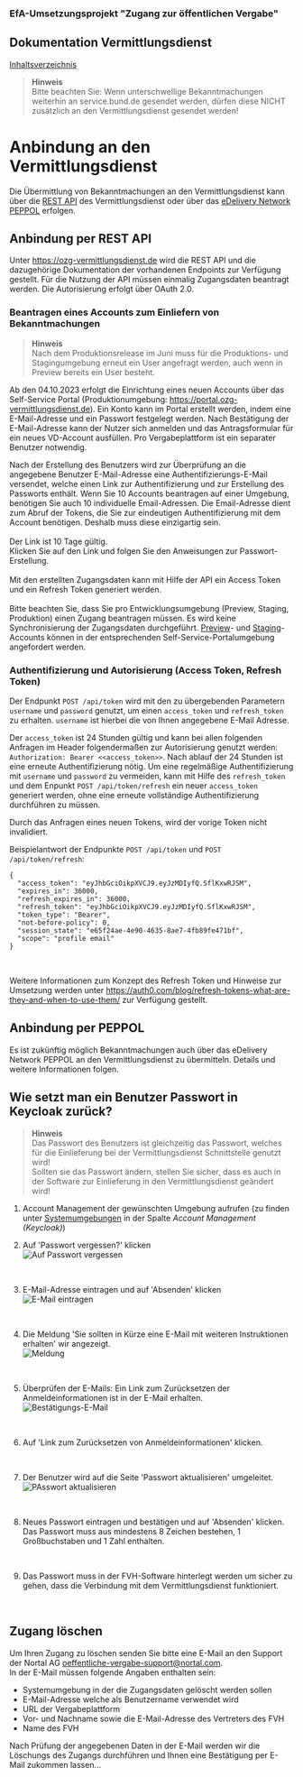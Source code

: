 
### EfA-Umsetzungsprojekt "Zugang zur öffentlichen Vergabe"
## Dokumentation Vermittlungsdienst
[Inhaltsverzeichnis](/documentation/Documentation.md)
<br>

>**Hinweis** <br>
>Bitte beachten Sie: Wenn unterschwellige Bekanntmachungen weiterhin an service.bund.de gesendet werden, dürfen diese NICHT zusätzlich an den Vermittlungsdienst gesendet werden!

# Anbindung an den Vermittlungsdienst
Die Übermittlung von Bekanntmachungen an den Vermittlungsdienst kann über die [REST API](#anbindung-per-rest-api) des Vermittlungsdienst oder über das [eDelivery Network PEPPOL](#anbindung-per-peppol) erfolgen.
<br>

## Anbindung per REST API
Unter https://ozg-vermittlungsdienst.de wird die REST API und die dazugehörige Dokumentation der vorhandenen Endpoints zur Verfügung gestellt.
Für die Nutzung der API müssen einmalig Zugangsdaten beantragt werden. Die Autorisierung erfolgt über OAuth 2.0.
<br>

### Beantragen eines Accounts zum Einliefern von Bekanntmachungen

>**Hinweis** <br>
>Nach dem Produktionsrelease im Juni muss für die Produktions- und Stagingumgebung erneut ein User angefragt werden, auch wenn in Preview bereits ein User besteht. 

Ab den 04.10.2023 erfolgt die Einrichtung eines neuen Accounts über das Self-Service Portal (Produktionumgebung: https://portal.ozg-vermittlungsdienst.de). Ein Konto kann im Portal erstellt werden, indem eine E-Mail-Adresse und ein Passwort festgelegt werden. Nach Bestätigung der E-Mail-Adresse kann der Nutzer sich anmelden und das Antragsformular für ein neues VD-Account ausfüllen. Pro Vergabeplattform ist ein separater Benutzer notwendig. <br>

Nach der Erstellung des Benutzers wird zur Überprüfung an die angegebene Benutzer E-Mail-Adresse eine Authentifizierungs-E-Mail versendet, welche einen Link zur Authentifizierung und zur Erstellung des Passworts enthält. Wenn Sie 10 Accounts beantragen auf einer Umgebung, benötigen Sie auch 10 individuelle Email-Adressen. Die Email-Adresse dient zum Abruf der Tokens, die Sie zur eindeutigen Authentifizierung mit dem Account benötigen. Deshalb muss diese einzigartig sein.
<br><br>
Der Link ist 10 Tage gültig.<br>
Klicken Sie auf den Link und folgen Sie den Anweisungen zur Passwort-Erstellung.
<br><br>
Mit den erstellten Zugangsdaten kann mit Hilfe der API ein Access Token und ein Refresh Token generiert werden.
<br><br>
Bitte beachten Sie, dass Sie pro Entwicklungsumgebung (Preview, Staging, Produktion) einen Zugang beantragen müssen. Es wird keine Synchronisierung der Zugangsdaten durchgeführt. [Preview](https://portal.preview-ozg-vermittlungsdienst.de/)- und [Staging](https://portal.staging-ozg-vermittlungsdienst.de/)-Accounts können in der entsprechenden Self-Service-Portalumgebung angefordert werden.
<br>

### Authentifizierung und Autorisierung (Access Token, Refresh Token)
Der Endpunkt `POST /api/token` wird mit den zu übergebenden Parametern `username` und `password` genutzt, um einen `access_token` und `refresh_token` zu erhalten. `username` ist hierbei die von Ihnen angegebene E-Mail Adresse. 

Der `access_token` ist 24 Stunden gültig und kann bei allen folgenden Anfragen im Header folgendermaßen zur Autorisierung genutzt werden: `Authorization: Bearer <<access_token>>`. Nach ablauf der 24 Stunden ist eine erneute Authentifizierung nötig. Um eine regelmäßige Authentifizierung mit `username` und `password` zu vermeiden, kann mit Hilfe des `refresh_token` und dem Enpunkt `POST /api/token/refresh` ein neuer `access_token` generiert werden, ohne eine erneute vollständige Authentifizierung durchführen zu müssen. 

Durch das Anfragen eines neuen Tokens, wird der vorige Token nicht invalidiert. 

Beispielantwort der Endpunkte `POST /api/token` und `POST /api/token/refresh`: 

```
{
  "access_token": "eyJhbGciOikpXVCJ9.eyJzMDIyfQ.SflKxwRJSM",
  "expires_in": 36000,
  "refresh_expires_in": 36000,
  "refresh_token": "eyJhbGciOikpXVCJ9.eyJzMDIyfQ.SflKxwRJSM",
  "token_type": "Bearer",
  "not-before-policy": 0,
  "session_state": "e65f24ae-4e90-4635-8ae7-4fb89fe471bf",
  "scope": "profile email"
}
```
<br>

Weitere Informationen zum Konzept des Refresh Token und Hinweise zur Umsetzung werden unter https://auth0.com/blog/refresh-tokens-what-are-they-and-when-to-use-them/ zur Verfügung gestellt.
<br>


## Anbindung per PEPPOL
Es ist zukünftig möglich Bekanntmachungen auch über das eDelivery Network PEPPOL an den Vermittlungsdienst zu übermitteln. Details und weitere Informationen folgen. 
<br>



## Wie setzt man ein Benutzer Passwort in Keycloak zurück?

>**Hinweis** <br>
> Das Passwort des Benutzers ist gleichzeitig das Passwort, welches für die Einlieferung bei der Vermittlungsdienst Schnittstelle genutzt wird! <br>
> Sollten sie das Passwort ändern, stellen Sie sicher, dass es auch in der Software zur Einlieferung in den Vermittlungsdienst geändert wird! 

1. Account Management der gewünschten Umgebung aufrufen (zu finden unter [Systemumgebungen](/documentation/Development_environments.md) in der Spalte _Account Management (Keycloak)_)

2. Auf 'Passwort vergessen?' klicken<br>
![Auf Passwort vergessen](images/kc_login.png)
<br>

3. E-Mail-Adresse eintragen und auf 'Absenden' klicken<br>
![E-Mail eintragen](images/kc_passwort_vergessen.png)
<br>

4. Die Meldung 'Sie sollten in Kürze eine E-Mail mit weiteren Instruktionen erhalten' wir angezeigt.<br>
![Meldung](images/kc_nachricht_best%C3%A4tigungsemail.png)
<br>

5. Überprüfen der E-Mails: Ein Link zum Zurücksetzen der Anmeldeinformationen ist in der E-Mail erhalten.<br>
![Bestätigungs-E-Mail](images/e-mail_passwort_zuruecksetzen.png)
<br>

6. Auf 'Link zum Zurücksetzen von Anmeldeinformationen' klicken.
<br>

7. Der Benutzer wird auf die Seite 'Passwort aktualisieren' umgeleitet.<br>
![PAsswort aktualisieren](images/kc_passwort_aktualisieren.png)
<br>

8. Neues Passwort eintragen und bestätigen und auf 'Absenden' klicken.<br>
Das Passwort muss aus mindestens 8 Zeichen bestehen, 1 Großbuchstaben und 1 Zahl enthalten.
<br>

9. Das Passwort muss in der FVH-Software hinterlegt werden um sicher zu gehen, dass die Verbindung mit dem Vermittlungsdienst funktioniert.
<br>

## Zugang löschen
Um Ihren Zugang zu löschen senden Sie bitte eine E-Mail an den Support der Nortal AG [oeffentliche-vergabe-support@nortal.com](mailto:oeffentliche-vergabe-support@nortal.com).<br>
In der E-Mail müssen folgende Angaben enthalten sein:

- Systemumgebung in der die Zugangsdaten gelöscht werden sollen
- E-Mail-Adresse welche als Benutzername verwendet wird
- URL der Vergabeplattform
- Vor- und Nachname sowie die E-Mail-Adresse des Vertreters des FVH
- Name des FVH

Nach Prüfung der angegebenen Daten in der E-Mail werden wir die Löschungs des Zugangs durchführen und Ihnen eine Bestätigung per E-Mail zukommen lassen...
